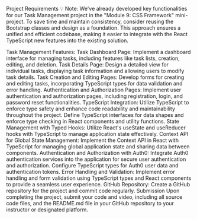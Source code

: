 Project Requirements
 💡 Note: We've already developed key functionalities for our Task Management project in the "Module 9: CSS Framework" mini-project. To save time and maintain consistency, consider reusing the Bootstrap classes and design as a foundation. This approach ensures a unified and efficient codebase, making it easier to integrate with the React TypeScript new features into the existing solution.

Task Management Features:
Task Dashboard Page:
Implement a dashboard interface for managing tasks, including features like task lists, creation, editing, and deletion.
Task Details Page:
Design a detailed view for individual tasks, displaying task information and allowing users to modify task details.
Task Creation and Editing Pages:
Develop forms for creating and editing tasks, incorporating TypeScript types for data validation and error handling.
Authentication and Authorization Pages:
Implement user authentication and authorization pages, including registration, login, and password reset functionalities.
TypeScript Integration:
Utilize TypeScript to enforce type safety and enhance code readability and maintainability throughout the project.
Define TypeScript interfaces for data shapes and enforce type checking in React components and utility functions.
State Management with Typed Hooks:
Utilize React's useState and useReducer hooks with TypeScript to manage application state effectively.
Context API for Global State Management:
Implement the Context API in React with TypeScript for managing global application state and sharing data between components.
Authentication and Authorization with Auth0:
Integrate Auth0 authentication services into the application for secure user authentication and authorization.
Configure TypeScript types for Auth0 user data and authentication tokens.
Error Handling and Validation:
Implement error handling and form validation using TypeScript types and React components to provide a seamless user experience.
GitHub Repository:
Create a GitHub repository for the project and commit code regularly.
Submission
Upon completing the project, submit your code and video, including all source code files, and the README.md file in your GitHub repository to your instructor or designated platform.